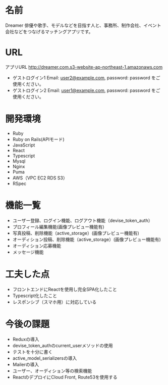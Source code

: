 # 名前
  Dreamer
  俳優や歌手、モデルなどを目指す人と、事務所、制作会社、イベント会社などをつなげるマッチングアプリです。
# URL
  アプリURL http://dreamer.com.s3-website-ap-northeast-1.amazonaws.com
  * ゲストログイン1 Email: user2@example.com, password: password をご使用ください。
  * ゲストログイン2 Email: user1@example.com, password: password をご使用ください。
# 開発環境
  * Ruby
  * Ruby on Rails(APIモード)
  * JavaScript
  * React
  * Typescript
  * Mysql
  * Nginx
  * Puma
  * AWS（VPC EC2 RDS S3）
  * RSpec

# 機能一覧
  * ユーザー登録、ログイン機能、ログアウト機能（devise_token_auth）
  * プロフィール編集機能(画像プレビュー機能有)
  * 写真投稿、削除機能（active_storage）(画像プレビュー機能有)
  * オーディション投稿、削除機能（active_storage）(画像プレビュー機能有)
  * オーディション応募機能
  * メッセージ機能

# 工夫した点
 * フロントエンドにReactを使用し完全SPA化したこと
 * Typescript化したこと
 * レスポンシブ（スマホ用）に対応している

# 今後の課題
 * Reduxの導入
 * devise_token_authのcurrent_userメソッドの使用
 * テストを十分に書く
 * active_model_serializersの導入
 * Mailerの導入
 * ユーザー、オーディション等の検索機能
 * ReactのデプロイにCloud Front, Route53を使用する
